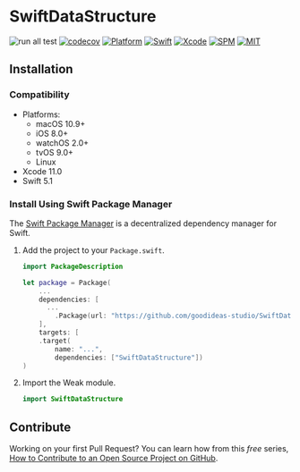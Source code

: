 # SwiftDataStructure

![run all test](https://github.com/goodideas-studio/SwiftDataStructure/workflows/run%20all%20test/badge.svg)
[![codecov](https://codecov.io/gh/goodideas-studio/SwiftDataStructure/branch/master/graph/badge.svg)](https://codecov.io/gh/ytyubox/Weak)
[![Platform](https://img.shields.io/badge/platform-macos%20%7C%20ios%20%7C%20watchos%20%7C%20ipados%20%7C%20tvos-lightgrey)](https://github.com/ytyubox/Weak)
[![Swift](https://img.shields.io/badge/Swift-5-orange.svg)](https://swift.org)
[![Xcode](https://img.shields.io/badge/Xcode-11-blue.svg)](https://developer.apple.com/xcode)
[![SPM](https://img.shields.io/badge/SPM-Compatible-blue)](https://swift.org/package-manager)
[![MIT](https://img.shields.io/badge/License-MIT-red.svg)](https://opensource.org/licenses/MIT)


## Installation

### Compatibility

- Platforms:
    - macOS 10.9+
    - iOS 8.0+
    - watchOS 2.0+
    - tvOS 9.0+
    - Linux
- Xcode 11.0
- Swift 5.1

### Install Using Swift Package Manager
The [Swift Package Manager](https://swift.org/package-manager/) is a
decentralized dependency manager for Swift.

1. Add the project to your `Package.swift`.

    ```swift
    import PackageDescription

    let package = Package(
        ...
        dependencies: [
          ...
            .Package(url: "https://github.com/goodideas-studio/SwiftDataStructure", from: "1.0.0"),
        ],
        targets: [
        .target(
            name: "...",
            dependencies: ["SwiftDataStructure"])
    )
    ```

2. Import the Weak module.

    ```swift
    import SwiftDataStructure
    ```

## Contribute

Working on your first Pull Request? You can learn how from this *free* series, [How to Contribute to an Open Source Project on GitHub](https://egghead.io/series/how-to-contribute-to-an-open-source-project-on-github).

